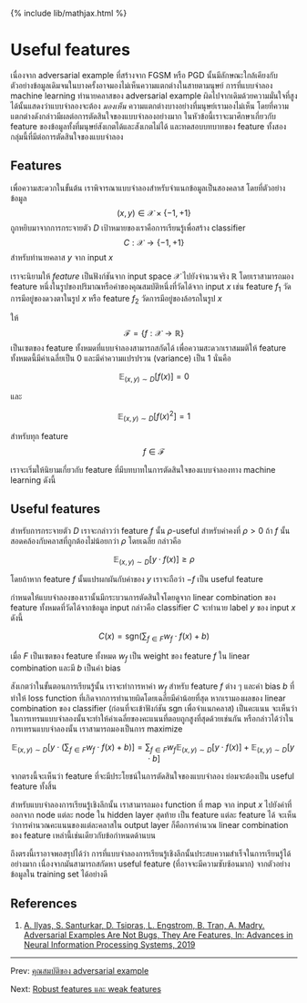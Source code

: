 {% include lib/mathjax.html %}
# Useful features

เนื่องจาก adversarial example ที่สร้างจาก FGSM หรือ PGD นั้นมีลักษณะใกล้เคียงกับตัวอย่างข้อมูลเดิมจนในบางครั้งอาจมองไม่เห็นความแตกต่างในสายตามนุษย์ การที่แบบจำลอง machine learning ทำนายคลาสของ adversarial example ผิดไปจากเดิมด้วยความมั่นใจที่สูงได้นั้นแสดงว่าแบบจำลองจะต้อง
_มองเห็น_ ความแตกต่างบางอย่างที่มนุษย์เรามองไม่เห็น โดยที่ความแตกต่างดังกล่าวมีผลต่อการตัดสินใจของแบบจำลองอย่างมาก ในหัวข้อนี้เราจะมาศึกษาเกี่ยวกับ feature
ของข้อมูลทั้งที่มนุษย์สังเกตได้และสังเกตไม่ได้ และทดสอบบทบาทของ feature
ทั้งสองกลุ่มนี้ที่มีต่อการตัดสินใจของแบบจำลอง

## Features
เพื่อความสะดวกในขั้นต้น เราพิจารณาแบบจำลองสำหรับจำแนกข้อมูลเป็นสองคลาส โดยที่ตัวอย่างข้อมูล
$$(x, y)\in \mathcal{X} \times\{-1, +1\}$$ ถูกหยิบมาจากการกระจายตัว $D$ เป้าหมายของเราคือการเรียนรู้เพื่อสร้าง
classifier $$C:\mathcal{X}\to\{-1, +1\}$$ สำหรับทำนายคลาส $y$ จาก input $x$

เราจะนิยามให้ _feature_ เป็นฟังก์ชันจาก input space $\mathcal{X}$ ไปยังจำนวนจริง $\mathbb{R}$
โดยเราสามารถมอง feature หนึ่งในรูปของปริมาณหรือค่าของคุณสมบัติหนึ่งที่วัดได้จาก input $x$ เช่น
feature $f_1$ วัดการมีอยู่ของดวงตาในรูป $x$ หรือ feature $f_2$ วัดการมีอยู่ของล้อรถในรูป $x$

ให้ $$\mathcal{F}=\{f:\mathcal{X}\to \mathbb{R}\}$$ เป็นเซตของ feature ทั้งหมดที่แบบจำลองสามารถสกัดได้ เพื่อความสะดวกเราสมมติให้ feature ทั้งหมดนี้มีค่าเฉลี่ยเป็น 0 และมีค่าความแปรปรวน (variance) เป็น 1
นั่นคือ

$$
\mathbb{E}_{(x,y)\sim D}[f(x)] = 0
$$  

และ

$$
\mathbb{E}_{(x,y)\sim D}[f(x)^2]=1
$$

สำหรับทุก feature $$f\in \mathcal{F}$$

เราจะเริ่มให้นิยามเกี่ยวกับ feature ที่มีบทบาทในการตัดสินใจของแบบจำลองทาง machine learning ดังนี้

## Useful features
สำหรับการกระจายตัว $D$ เราจะกล่าวว่า feature $f$ นั้น $\rho$-useful สำหรับค่าคงที่ $\rho>0$
ถ้า $f$ นั้นสอดคล้องกับคลาสที่ถูกต้องไม่น้อยกว่า $\rho$ โดยเฉลี่ย กล่าวคือ

$$
\mathbb{E}_{(x,y)\sim D}[y\cdot f(x)]\geq\rho
$$

โดยถ้าหาก feature $f$ นั้นแปรผกผันกับค่าของ $y$ เราจะถือว่า $-f$ เป็น useful feature

กำหนดให้แบบจำลองของเรานั้นมีกระบวนการตัดสินใจโดยดูจาก linear combination
ของ feature ทั้งหมดที่วัดได้จากข้อมูล input กล่าวคือ classifier $C$ จะทำนาย label $y$ ของ
input $x$ ดังนี้

$$
C(x) = \text{sgn}\left(\sum_{f\in F}w_f\cdot f(x) + b\right)
$$

เมื่อ $F$ เป็นเซตของ feature ทั้งหมด $w_f$ เป็น weight ของ feature $f$ ใน linear combination
และมี $b$ เป็นค่า bias

สังเกตว่าในขั้นตอนการเรียนรู้นั้น เราจะทำการหาค่า $w_f$ สำหรับ feature $f$ ต่าง ๆ และค่า bias $b$
ที่ทำให้ loss function ที่เกิดจากการทำนายผิดโดยเฉลี่ยมีค่าน้อยที่สุด หากเรามองผลของ linear combination ของ classifier (ก่อนที่จะเข้าฟังก์ชัน sgn เพื่อจำแนกคลาส) เป็นคะแนน จะเห็นว่าในการเทรนแบบจำลองนั้นจะทำให้ค่าเฉลี่ยของคะแนนที่ตอบถูกสูงที่สุดด้วยเช่นกัน หรือกล่าวได้ว่าในการเทรนแบบจำลองนั้น
เราสามารถมองเป็นการ maximize

$$
\mathbb{E}_{(x,y)\sim D}\left[y\cdot \left(\sum_{f\in F}w_f\cdot f(x) + b\right)\right]
=\sum_{f\in F}w_f\mathbb{E}_{(x,y)\sim D}[y\cdot f(x)] + \mathbb{E}_{(x,y)\sim D}[y\cdot b]
$$

จากตรงนี้จะเห็นว่า feature ที่จะมีประโยชน์ในการตัดสินใจของแบบจำลอง ย่อมจะต้องเป็น useful feature ทั้งสิ้น

สำหรับแบบจำลองการเรียนรู้เชิงลึกนั้น เราสามารถมอง function ที่ map จาก input $x$ ไปยังค่าที่ออกจาก node
แต่ละ node ใน hidden layer สุดท้าย เป็น feature แต่ละ feature ได้ จะเห็นว่าการคำนวณคะแนนของแต่ละคลาสใน output layer ก็คือการคำนวณ linear combination ของ feature เหล่านี้เช่นเดียวกับข้อกำหนดด้านบน

ถึงตรงนี้เราอาจพอสรุปได้ว่า การที่แบบจำลองการเรียนรู้เชิงลึกนั้นประสบความสำเร็จในการเรียนรู้ได้อย่างมาก
เนื่องจากมันสามารถสกัดหา useful feature (ที่อาจจะมีความซับซ้อนมาก) จากตัวอย่างข้อมูลใน training set ได้อย่างดี



## References

1. [A. Ilyas, S. Santurkar, D. Tsipras, L. Engstrom, B. Tran, A. Madry. Adversarial Examples Are Not Bugs, They Are Features, In: Advances in Neural Information Processing Systems, 2019](https://arxiv.org/abs/1905.02175)

---
Prev: [คุณสมบัติของ adversarial example](https://vacharapat.github.io/Adversarial-Machine-Learning/docs/feat1)

Next: [Robust features และ weak features](https://vacharapat.github.io/Adversarial-Machine-Learning/docs/feat3)
